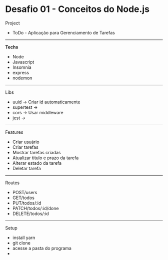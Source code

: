 # Desafio 01 - Conceitos do Node.js

Project

- ToDo - Aplicação para Gerenciamento de Tarefas

---

<b>Techs</b>

- Node
- Javascript
- Insomnia
- express
- nodemon

---

Libs

- uuid → Criar id automaticamente
- supertest →
- cors → Usar middleware
- jest →

---

Features

- Criar usuário
- Criar tarefas
- Mostrar tarefas criadas
- Atualizar titulo e prazo da tarefa
- Alterar estado da tarefa
- Deletar tarefa

---

Routes

- POST/users
- GET/todos
- PUT/todos/:id
- PATCH/todos/:id/done
- DELETE/todos/:id

---

Setup

- install yarn
- git clone
- acesse a pasta do programa
-
